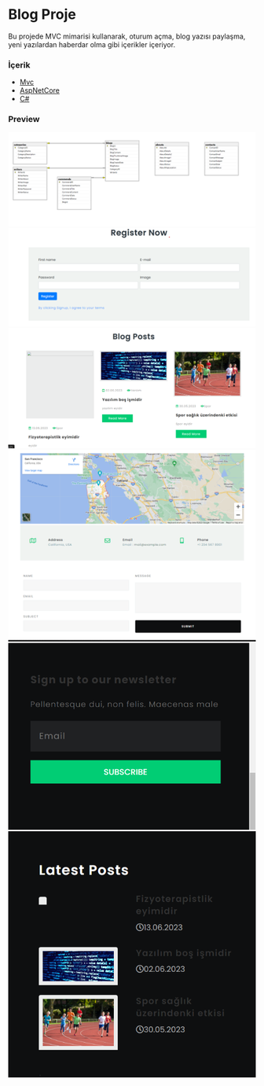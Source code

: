 # Blog Proje
Bu projede MVC mimarisi kullanarak, oturum açma, blog yazısı paylaşma, yeni yazılardan haberdar olma gibi içerikler içeriyor.

### İçerik
- [Mvc](#Mvc)
- [AspNetCore](#AspNetCore)
- [C#](#C)

### Preview
<img src="images/db.png">
<img src="images/login.png">
<img src="images/blogpost.png">
<img src="images/navigater.png">
<img src="images/newslettersubcripbe.png">
<img src="images/lastpost.png">